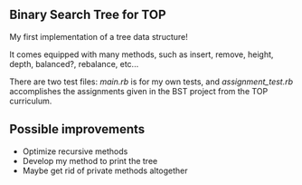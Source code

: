 ## Binary Search Tree for TOP

My first implementation of a tree data structure!

It comes equipped with many methods, such as
insert, remove, height, depth, balanced?, rebalance, etc...

There are two test files: *main.rb* is for my own tests,
and *assignment_test.rb* accomplishes the assignments
given in the BST project from the TOP curriculum.

## Possible improvements

- Optimize recursive methods
- Develop my method to print the tree
- Maybe get rid of private methods altogether
